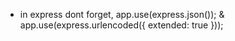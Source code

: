 - in express dont forget, app.use(express.json()); &
app.use(express.urlencoded({ extended: true }));
